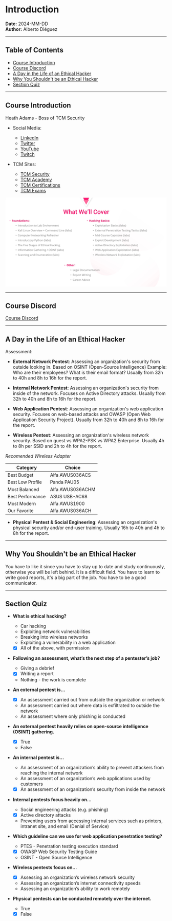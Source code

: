 # Introduction

**Date:** 2024-MM-DD  
**Author:** Alberto Diéguez

---

## Table of Contents
- [Course Introduction](#course-introduction)
- [Course Discord](#course-discord)
- [A Day in the Life of an Ethical Hacker](#a-day-in-the-life-of-an-ethical-hacker)
- [Why You Shouldn't be an Ethical Hacker](#why-you-shouldnt-be-an-ethical-hacker)
- [Section Quiz](#section-quiz)

---

## Course Introduction
Heath Adams - Boss of TCM Security 
- Social Media: 
  - [LinkedIn](https://linkedin.com/in/heathadams )
  - [Twitter](https://x.com/tcmsecurity)
  - [YouTube](https://youtube.com/thecybermentor)
  - [Twitch](https://twitch.tv/thecybermentor)

- TCM Sites:
  - [TCM Security](https://tcm-sec.com)
  - [TCM Academy](https://academy.tcm-sec.com)
  - [TCM Certifications](https://certifications.tcm-sec.com)
  - [TCM Exams](https://exams.tcmsecurity.com)

![What We'll Cover](images/1.png)

---
## Course Discord
[Course Discord](https://discord.gg/tcm)

---

## A Day in the Life of an Ethical Hacker
Assessment:
 - **External Network Pentest**:
 Assessing an organization's security from outside looking in. Based on OSINT (Open-Source Intelligence) Example: Who are their employees? What is their email format? Usually from 32h to 40h and 8h to 16h for the report.

 - **Internal Network Pentest**:
 Assessing an organization's security from inside of the network. Focuses on Active Directory attacks. Usually from 32h to 40h and 8h to 16h for the report.

 - **Web Application Pentest**:
 Assessing an organization's web application security. Focuses on web-based attacks and OWASP (Open Web Application Security Project). Usually from 32h to 40h and 8h to 16h for the report.

- **Wireless Pentest**:
Assessing an organization's wireless network security. Based on guest vs WPA2-PSK vs WPA2 Enterprise. Usually 4h to 8h per SSID and 2h to 4h for the report.

*Recomended Wireless Adapter*

| Category          | Choice            |
|-------------------|-------------------|
| Best Budget       | Alfa AWUS036ACS   |
| Best Low Profile  | Panda PAU05       |
| Most Balanced     | Alfa AWUS036ACHM  |
| Best Performance  | ASUS USB-AC68     |
| Most Modern       | Alfa AWUS1900     |
| Our Favorite      | Alfa AWUS036ACH   |

- **Physical Pentest & Social Engineering**:
Assessing an organization's physical security and/or end-user training. Usually 16h to 40h and 4h to 8h for the report.

---

## Why You Shouldn't be an Ethical Hacker
You have to like it since you have to stay up to date and study continuously, otherwise you will be left behind. It is a difficult field. You have to learn to write good reports, it's a big part of the job. You have to be a good communicator.

---

## Section Quiz
- **What is ethical hacking?**

  - Car hacking
  - Exploiting network vulnerabilities
  - Breaking into wireless networks
  - Exploiting a vulnerability in a web application
  - [x] All of the above, with permission

- **Following an assessment, what’s the next step of a pentester’s job?**
  - Giving a debrief
  - [x] Writing a report
  - Nothing - the work is complete

- **An external pentest is…**
  - [x] An assessment carried out from outside the organization or network
  - An assessment carried out where data is exfiltrated to outside the network
  - An assessment where only phishing is conducted

- **An external pentest heavily relies on open-source intelligence (OSINT) gathering.**
  - [x] True
  - False

- **An internal pentest is…**
  - An assessment of an organization’s ability to prevent attackers from reaching the internal network
  - An assessment of an organization’s web applications used by customers
  - [x] An assessment of an organization’s security from inside the network

- **Internal pentests focus heavily on…**
  - Social engineering attacks (e.g. phishing)
  - [x] Active directory attacks
  - Preventing users from accessing internal services such as printers, intranet site, and email (Denial of Service)

- **Which guideline can we use for web application penetration testing?**
  - PTES - Penetration testing execution standard
  - [x] OWASP Web Security Testing Guide
  - OSINT - Open Source Intelligence

- **Wireless pentests focus on…**
  - [x] Assessing an organization’s wireless network security
  - Assessing an organization’s internet connectivity speeds
  - Assessing an organization’s ability to work remotely

- **Physical pentests can be conducted remotely over the internet.**
  - True
  - [x] False
